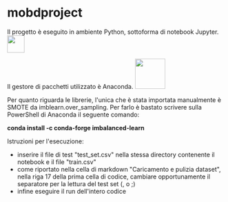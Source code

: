# mobdproject

Il progetto è eseguito in ambiente Python, sottoforma di notebook Jupyter.
<img src="https://upload.wikimedia.org/wikipedia/commons/thumb/3/38/Jupyter_logo.svg/1200px-Jupyter_logo.svg.png" width=40px>

Il gestore di pacchetti utilizzato è Anaconda.
<img src="https://upload.wikimedia.org/wikipedia/en/c/cd/Anaconda_Logo.png" width=70px>

Per quanto riguarda le librerie, l'unica che è stata importata manualmente è SMOTE da imblearn.over_sampling.
Per farlo è bastato scrivere sulla PowerShell di Anaconda il seguente comando:

**conda install -c conda-forge imbalanced-learn**


Istruzioni per l'esecuzione:
- inserire il file di test "test_set.csv" nella stessa directory contenente il notebook e il file "train.csv"
- come riportato nella cella di markdown "Caricamento e pulizia dataset", nella riga 17 della prima cella di codice, cambiare opportunamente il separatore per la lettura del test set (, o ;)
- infine eseguire il run dell'intero codice
